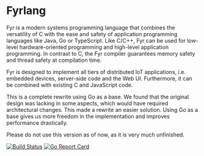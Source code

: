 # Fyrlang

Fyr is a modern systems programming language that combines the versatility of C with the ease and safety of application programming languages like Java, Go or TypeScript. Like C/C++, Fyr can be used for low-level hardware-oriented programming and high-level application programming. In contrast to C, the Fyr compiler guarantees memory safety and thread safety at compilation time.  

Fyr is designed to implement all tiers of distributed IoT applications, i.e. embedded devices, server-side code and the Web UI. Furthermore, it can be combined with existing C and JavaScript code.  

This is a complete rewrite using Go as a base. We found that the original design was lacking in some aspects, which would have required architectural changes. This made a rewrite an easier solution.
Using Go as a base gives us more freedom in the implementation and improves performance drastically.

Please do not use this version as of now, as it is very much unfinished.

[![Build Status](https://travis-ci.org/vs-ude/fyrlang.svg?branch=dev)](https://travis-ci.org/vs-ude/fyrlang)
[![Go Report Card](https://goreportcard.com/badge/github.com/vs-ude/fyrlang)](https://goreportcard.com/report/github.com/vs-ude/fyrlang)
